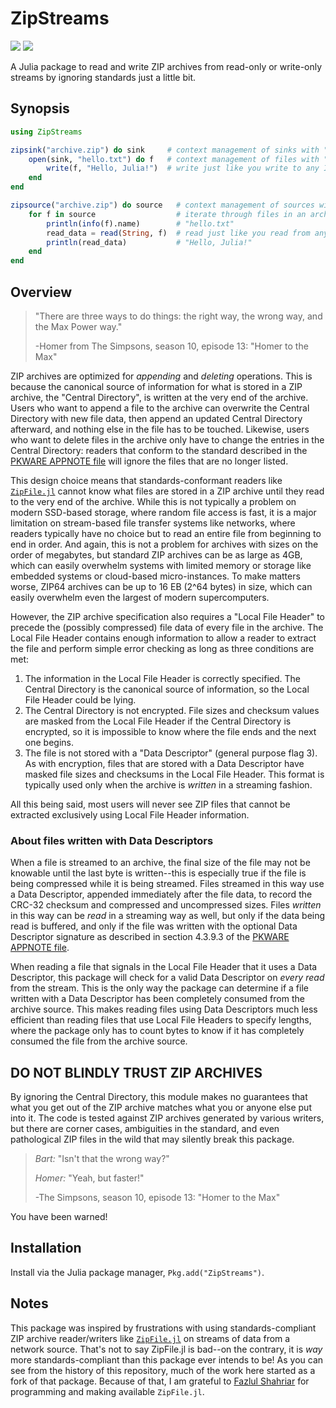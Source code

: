 # ZipStreams

[![](https://img.shields.io/badge/docs-stable-blue.svg)](https://reallyasi9.github.io/ZipStreams.jl/stable)
[![](https://img.shields.io/badge/docs-dev-blue.svg)](https://reallyasi9.github.io/ZipStreams.jl/dev)

A Julia package to read and write ZIP archives from read-only or write-only streams by
ignoring standards just a little bit.

## Synopsis

```julia
using ZipStreams

zipsink("archive.zip") do sink     # context management of sinks with "do" syntax
    open(sink, "hello.txt") do f   # context management of files with "do" syntax
        write(f, "Hello, Julia!")  # write just like you write to any IO object
    end
end

zipsource("archive.zip") do source   # context management of sources with "do" syntax
    for f in source                  # iterate through files in an archive
        println(info(f).name)        # "hello.txt"
        read_data = read(String, f)  # read just like you read from any IO object
        println(read_data)           # "Hello, Julia!"
    end
end
```

## Overview
> "There are three ways to do things: the right way, the wrong way, and the Max Power way."
>
> -Homer from The Simpsons, season 10, episode 13: "Homer to the Max"

ZIP archives are optimized for _appending_ and _deleting_ operations. This is
because the canonical source of information for what is stored in a ZIP archive,
the "Central Directory", is written at the very end of the archive. Users
who want to append a file to the archive can overwrite the Central Directory with
new file data, then append an updated Central Directory afterward, and nothing
else in the file has to be touched. Likewise, users who want to delete files in
the archive only have to change the entries in the Central Directory: readers
that conform to the standard described in the [PKWARE APPNOTE file](https://pkware.cachefly.net/webdocs/casestudies/APPNOTE.TXT)
will ignore the files that are no longer listed.

This design choice means that standards-conformant readers like [`ZipFile.jl`](https://github.com/fhs/ZipFile.jl)
cannot know what files are stored in a ZIP archive until they read to the very end of
the archive. While this is not typically a problem on modern SSD-based storage, where
random file access is fast, it is a major limitation on stream-based file transfer
systems like networks, where readers typically have no choice but to read an
entire file from beginning to end in order. And again, this is not a problem for archives
with sizes on the order of megabytes, but standard ZIP archives can be as large as
4GB, which can easily overwhelm systems with limited memory or storage like
embedded systems or cloud-based micro-instances. To make matters worse, ZIP64
archives can be up to 16 EB (2^64 bytes) in size, which can easily overwhelm even
the largest of modern supercomputers.

However, the ZIP archive specification also requires a "Local File Header" to
precede the (possibly compressed) file data of every file in the archive. The
Local File Header contains enough information to allow a reader to extract the
file and perform simple error checking as long as three conditions are met:
1. The information in the Local File Header is correctly specified. The Central Directory is the canonical source of information, so the Local File Header could be lying.
2. The Central Directory is not encrypted. File sizes and checksum values are masked from the Local File Header if the Central Directory is encrypted, so it is impossible to know where the file ends and the next one begins.
3. The file is not stored with a "Data Descriptor" (general purpose flag 3). As with encryption, files that are stored with a Data Descriptor have masked file sizes and checksums in the Local File Header. This format is typically used only when the archive is _written_ in a streaming fashion.

All this being said, most users will never see ZIP files that cannot be extracted
exclusively using Local File Header information.

### About files written with Data Descriptors

When a file is streamed to an archive, the final size of the file may not be knowable until
the last byte is written--this is especially true if the file is being compressed while it
is being streamed. Files streamed in this way use a Data Descriptor, appended immediately
after the file data, to record the CRC-32 checksum and compressed and uncompressed sizes.
Files _written_ in this way can be _read_ in a streaming way as well, but only if the data
being read is buffered, and only if the file was written with the optional Data Descriptor
signature as described in section 4.3.9.3 of the [PKWARE APPNOTE file](https://pkware.cachefly.net/webdocs/casestudies/APPNOTE.TXT).

When reading a file that signals in the Local File Header that it uses a Data Descriptor,
this package will check for a valid Data Descriptor on _every read_ from the stream. This is
the only way the package can determine if a file written with a Data Descriptor has been
completely consumed from the archive source. This makes reading files using Data Descriptors
much less efficient than reading files that use Local File Headers to specify lengths, where
the package only has to count bytes to know if it has completely consumed the file from the
archive source.

## DO NOT BLINDLY TRUST ZIP ARCHIVES

By ignoring the Central Directory, this module makes no guarantees that what you get out of
the ZIP archive matches what you or anyone else put into it. The code is tested
against ZIP archives generated by various writers, but there are corner cases,
ambiguities in the standard, and even pathological ZIP files in the wild that may
silently break this package.

> _Bart:_ "Isn't that the wrong way?"
>
> _Homer:_ "Yeah, but faster!"
>
> -The Simpsons, season 10, episode 13: "Homer to the Max"

You have been warned!

## Installation

Install via the Julia package manager, `Pkg.add("ZipStreams")`.

## Notes

This package was inspired by frustrations with using standards-compliant ZIP archive
reader/writers like [`ZipFile.jl`](https://github.com/fhs/ZipFile.jl) on streams of data
from a network source. That's not to say ZipFile.jl is bad--on the contrary, it is _way_
more standards-compliant than this package ever intends to be! As you can see from
the history of this repository, much of the work here started as a fork of
that package. Because of that, I am grateful to [Fazlul Shahriar](https://github.com/fhs)
for programming and making available `ZipFile.jl`.
